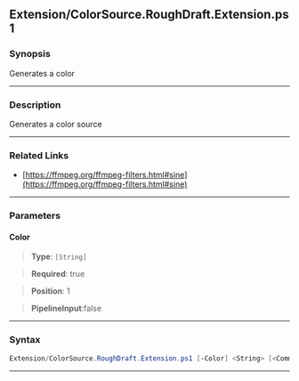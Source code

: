 
Extension/ColorSource.RoughDraft.Extension.ps1
----------------------------------------------
### Synopsis
Generates a color

---
### Description

Generates a color source

---
### Related Links
* [https://ffmpeg.org/ffmpeg-filters.html#sine](https://ffmpeg.org/ffmpeg-filters.html#sine)



---
### Parameters
#### **Color**

> **Type**: ```[String]```

> **Required**: true

> **Position**: 1

> **PipelineInput**:false



---
### Syntax
```PowerShell
Extension/ColorSource.RoughDraft.Extension.ps1 [-Color] <String> [<CommonParameters>]
```
---




